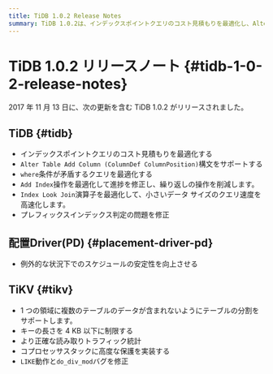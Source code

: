 ```yaml
---
title: TiDB 1.0.2 Release Notes
summary: TiDB 1.0.2は、インデックスポイントクエリのコスト見積もりを最適化し、Alter Table Add Column (ColumnDef ColumnPosition)構文をサポートします。また、矛盾するwhere条件のクエリを最適化し、Add Index操作を最適化して進捗を修正し、繰り返しの操作を削減します。さらに、Index Look Join演算子を最適化し、プレフィックスインデックス判定の問題を修正しました。PDは例外的な状況下でのスケジュールの安定性を向上させ、TiKVは複数のテーブルのデータが含まれないようにテーブルの分割をサポートし、キーの長さを制限し、正確な読み取りトラフィック統計を提供します。また、コプロセッサスタックに高度な保護を実装し、LIKE動作とdo_div_modバグを修正しました。
---
```


# TiDB 1.0.2 リリースノート {#tidb-1-0-2-release-notes}

2017 年 11 月 13 日に、次の更新を含む TiDB 1.0.2 がリリースされました。

## TiDB {#tidb}

-   インデックスポイントクエリのコスト見積もりを最適化する
-   `Alter Table Add Column (ColumnDef ColumnPosition)`構文をサポートする
-   `where`条件が矛盾するクエリを最適化する
-   `Add Index`操作を最適化して進捗を修正し、繰り返しの操作を削減します。
-   `Index Look Join`演算子を最適化して、小さいデータ サイズのクエリ速度を高速化します。
-   プレフィックスインデックス判定の問題を修正

## 配置Driver(PD) {#placement-driver-pd}

-   例外的な状況下でのスケジュールの安定性を向上させる

## TiKV {#tikv}

-   1 つの領域に複数のテーブルのデータが含まれないようにテーブルの分割をサポートします。
-   キーの長さを 4 KB 以下に制限する
-   より正確な読み取りトラフィック統計
-   コプロセッサスタックに高度な保護を実装する
-   `LIKE`動作と`do_div_mod`バグを修正

